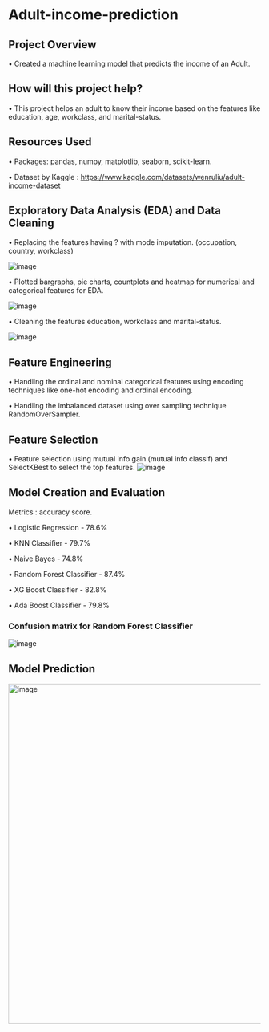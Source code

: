 # Adult-income-prediction

## Project Overview
• Created a machine learning model that predicts the income of an Adult.

## How will this project help?
• This project helps an adult to know their income based on the features like education, age, workclass, and marital-status.

## Resources Used
• Packages: pandas, numpy, matplotlib, seaborn, scikit-learn.

• Dataset by Kaggle : https://www.kaggle.com/datasets/wenruliu/adult-income-dataset

## Exploratory Data Analysis (EDA) and Data Cleaning
• Replacing the features having ? with mode imputation. (occupation, country, workclass)

![image](https://user-images.githubusercontent.com/110616143/185020503-4472bded-bf15-4587-b21e-5a26895319ce.png)

• Plotted bargraphs, pie charts, countplots and heatmap for numerical and categorical features for EDA.

![image](https://user-images.githubusercontent.com/110616143/185020673-f3e6edd2-f5f6-4a1d-9e80-3984ba17aec3.png)

• Cleaning the features education, workclass and marital-status.

![image](https://user-images.githubusercontent.com/110616143/185020965-df0627af-2f7c-4911-a9da-aa8535b5867c.png)

## Feature Engineering
• Handling the ordinal and nominal categorical features using encoding techniques like one-hot encoding and ordinal encoding.

• Handling the imbalanced dataset using over sampling technique RandomOverSampler.

## Feature Selection
• Feature selection using mutual info gain (mutual info classif) and SelectKBest to select the top features.
![image](https://user-images.githubusercontent.com/110616143/185022344-313e87f0-b0ca-409e-b50e-91c3317ac1c3.png)

## Model Creation and Evaluation
Metrics : accuracy score.

• Logistic Regression - 78.6%

• KNN Classifier - 79.7%

• Naive Bayes - 74.8%

• Random Forest Classifier - 87.4%

• XG Boost Classifier - 82.8%

• Ada Boost Classifier - 79.8%

### Confusion matrix for Random Forest Classifier
![image](https://user-images.githubusercontent.com/110616143/185022873-1f3fe702-4392-4c9b-bcfe-f40b821647d8.png)

## Model Prediction
<img width="678" alt="image" src="https://user-images.githubusercontent.com/110616143/185023057-8a0ae014-1a64-4f58-a7e8-9a6ee7d9929b.png">
